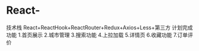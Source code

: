 # React-
技术栈 React+ReactHook+ReactRouter+Redux+Axios+Less+第三方  计划完成功能 1.首页展示 2.城市管理 3.搜索功能 4.上拉加载 5.详情页 6.收藏功能 7.订单评价
